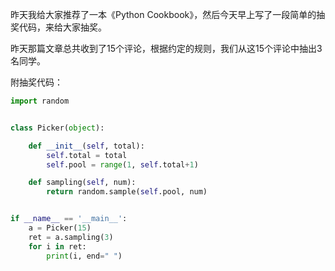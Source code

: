 昨天我给大家推荐了一本《Python Cookbook》，然后今天早上写了一段简单的抽奖代码，来给大家抽奖。

昨天那篇文章总共收到了15个评论，根据约定的规则，我们从这15个评论中抽出3名同学。

附抽奖代码：
```python
import random


class Picker(object):

    def __init__(self, total):
        self.total = total
        self.pool = range(1, self.total+1)

    def sampling(self, num):
        return random.sample(self.pool, num)


if __name__ == '__main__':
    a = Picker(15)
    ret = a.sampling(3)
    for i in ret:
        print(i, end=" ")
```


